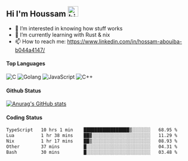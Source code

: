 ## Hi I'm Houssam <img src="https://user-images.githubusercontent.com/1303154/88677602-1635ba80-d120-11ea-84d8-d263ba5fc3c0.gif" width="28px" alt="hi">

- 👀 I’m interested in knowing how stuff works
- 🔭 I’m currently learning with Rust & nix
- 📫 How to reach me: https://www.linkedin.com/in/hossam-abouiba-b044a4147/

#### Top Languages

![C](https://img.shields.io/badge/c-%2300599C.svg?style=for-the-badge&logo=c&logoColor=white)
![Golang](https://img.shields.io/badge/go-blue?style=for-the-badge&logo=Goland)
![JavaScript](https://img.shields.io/badge/javascript-%23323330.svg?style=for-the-badge&logo=javascript&logoColor=%23F7DF1E)
![C++](https://img.shields.io/badge/C%2B%2B-blue?style=for-the-badge&logo=C%2B%2B)


#### Github Status
[![Anurag's GitHub stats](https://github-readme-stats.vercel.app/api?username=0xhoussam&theme=tokyonight)](https://github.com/anuraghazra/github-readme-stats)

#### Coding Status
<!--START_SECTION:waka-->

```txt
TypeScript   10 hrs 1 min    █████████████████▒░░░░░░░   68.95 %
Lua          1 hr 38 mins    ██▓░░░░░░░░░░░░░░░░░░░░░░   11.29 %
Nix          1 hr 17 mins    ██▒░░░░░░░░░░░░░░░░░░░░░░   08.93 %
Other        37 mins         █░░░░░░░░░░░░░░░░░░░░░░░░   04.31 %
Bash         30 mins         █░░░░░░░░░░░░░░░░░░░░░░░░   03.48 %
```

<!--END_SECTION:waka-->
